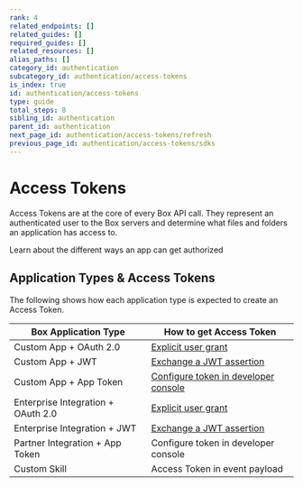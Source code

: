 ```yaml
---
rank: 4
related_endpoints: []
related_guides: []
required_guides: []
related_resources: []
alias_paths: []
category_id: authentication
subcategory_id: authentication/access-tokens
is_index: true
id: authentication/access-tokens
type: guide
total_steps: 8
sibling_id: authentication
parent_id: authentication
next_page_id: authentication/access-tokens/refresh
previous_page_id: authentication/access-tokens/sdks
---
```


# Access Tokens

Access Tokens are at the core of every Box API call. They represent an
authenticated user to the Box servers and determine what files and folders an
application has access to.

<CTA to="guide://authentication/select">
Learn about the different ways an app can get authorized

</CTA>

## Application Types & Access Tokens

The following shows how each application type is expected to create an Access
Token.

<!-- markdownlint-disable line-length -->
| Box Application Type               | How to get Access Token                          |
| ---------------------------------- | ------------------------------------------------ |
| Custom App + OAuth 2.0             | [Explicit user grant][oauth2-with-sdk]           |
| Custom App + JWT                   | [Exchange a JWT assertion][jwt-with-sdk]         |
| Custom App + App Token             | [Configure token in developer console][devtoken] |
| Enterprise Integration + OAuth 2.0 | [Explicit user grant][oauth2-with-sdk]           |
| Enterprise Integration + JWT       | [Exchange a JWT assertion][jwt-with-sdk]         |
| Partner Integration + App Token    | Configure token in developer console             |
| Custom Skill                       | Access Token in event payload                    |
<!-- markdownlint-enable line-length -->

[jwt-with-sdk]: g://authentication/jwt/with-sdk
[oauth2-with-sdk]: g://authentication/oauth2/with-sdk
[devtoken]: g://authentication/access-tokens/developer-tokens
